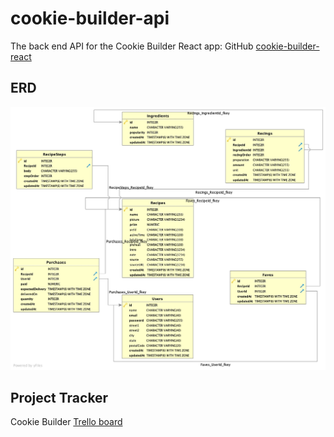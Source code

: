 # cookie-builder-api
The back end API for the Cookie Builder React app:
GitHub [cookie-builder-react](https://github.com/michaelpetty/cookie-builder-api)



## ERD

![Cookie Builder ERD](./assets/cookie-builder-ERD.jpg)

## Project Tracker
Cookie Builder [Trello board](https://trello.com/b/yrYhQk66/cookie-builder)
